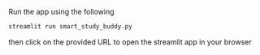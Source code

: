 

Run the app using the following
```bash
streamlit run smart_study_buddy.py
```
then click on the provided URL to open the streamlit app in your browser